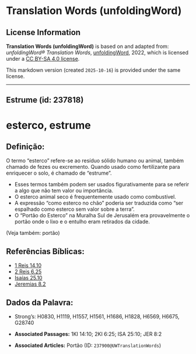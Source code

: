 # Translation Words (unfoldingWord)

## License Information

**Translation Words (unfoldingWord)** is based on and adapted from: _unfoldingWord® Translation Words_, [unfoldingWord](https://unfoldingword.org/utw), 2022, which is licensed under a [CC BY-SA 4.0 license](https://creativecommons.org/licenses/by-sa/4.0/legalcode.en).

This markdown version (created `2025-10-16`) is provided under the same license.



--------------------------------

## Estrume (id: 237818)

esterco, estrume
================

Definição:
----------

O termo “esterco” refere\-se ao resíduo sólido humano ou animal, também chamado de fezes ou excremento. Quando usado como fertilizante para enriquecer o solo, é chamado de “estrume”.

* Esses termos também podem ser usados figurativamente para se referir a algo que não tem valor ou importância.
* O esterco animal seco é frequentemente usado como combustível.
* A expressão “como esterco no chão” poderia ser traduzida como “ser espalhado como esterco sem valor sobre a terra”.
* O “Portão do Esterco” na Muralha Sul de Jerusalém era provavelmente o portão onde o lixo e o entulho eram retirados da cidade.

(Veja também: portão)

Referências Bíblicas:
---------------------

* [1 Reis 14\.10](https://ref.ly/1Kgs14:10)
* [2 Reis 6\.25](https://ref.ly/2Kgs6:25)
* [Isaías 25\.10](https://ref.ly/Isa25:10)
* [Jeremias 8\.2](https://ref.ly/Jer8:2)

Dados da Palavra:
-----------------

* Strong’s: H0830, H1119, H1557, H1561, H1686, H1828, H6569, H6675, G28740

* **Associated Passages:** 1KI 14:10; 2KI 6:25; ISA 25:10; JER 8:2
* **Associated Articles:** Portão (ID: `237900@UWTranslationWords`)

